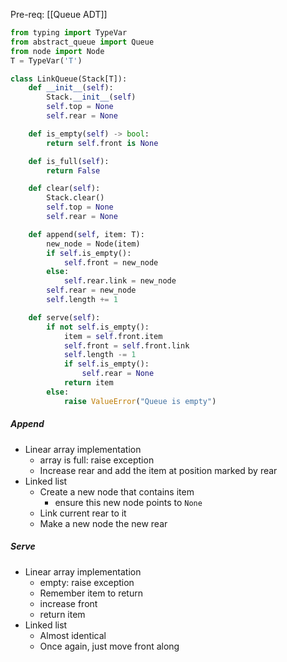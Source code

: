 Pre-req: [[Queue ADT]]

```python
from typing import TypeVar
from abstract_queue import Queue
from node import Node
T = TypeVar('T')

class LinkQueue(Stack[T]):
	def __init__(self):
		Stack.__init__(self)
		self.top = None
		self.rear = None

	def is_empty(self) -> bool:
		return self.front is None

	def is_full(self):
		return False

	def clear(self):
		Stack.clear()
		self.top = None
		self.rear = None

	def append(self, item: T):
		new_node = Node(item)
		if self.is_empty():
			self.front = new_node
		else:
			self.rear.link = new_node
		self.rear = new_node
		self.length += 1

	def serve(self):
		if not self.is_empty():
			item = self.front.item
			self.front = self.front.link
			self.length -= 1
			if self.is_empty():
				self.rear = None
			return item
		else:
			raise ValueError("Queue is empty")
```

##### Append
- Linear array implementation
	- array is full: raise exception
	- Increase rear and add the item at position marked by rear
- Linked list
	- Create a new node that contains item
		- ensure this new node points to `None`
	- Link current rear to it
	- Make a new node the new rear

##### Serve
- Linear array implementation
	- empty: raise exception
	- Remember item to return
	- increase front
	- return item
- Linked list
	- Almost identical
	- Once again, just move front along